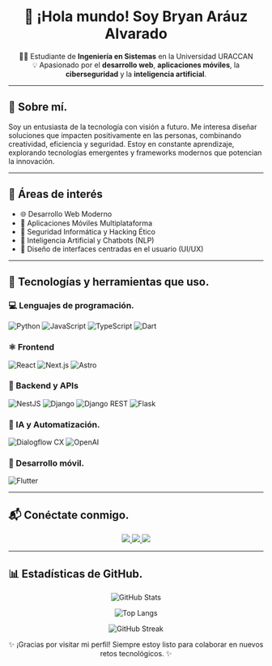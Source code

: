 <h1 align="center">🚀 ¡Hola mundo! Soy Bryan Aráuz Alvarado</h1>

<p align="center">
👨‍💻 Estudiante de <strong>Ingeniería en Sistemas</strong> en la Universidad URACCAN <br/>
💡 Apasionado por el <strong>desarrollo web</strong>, <strong>aplicaciones móviles</strong>, la <strong>ciberseguridad</strong> y la <strong>inteligencia artificial</strong>.
</p>

---

## 🧠 Sobre mí.

Soy un entusiasta de la tecnología con visión a futuro. Me interesa diseñar soluciones que impacten positivamente en las personas, combinando creatividad, eficiencia y seguridad. Estoy en constante aprendizaje, explorando tecnologías emergentes y frameworks modernos que potencian la innovación.

---

## 🚀 Áreas de interés

- 🌐 Desarrollo Web Moderno  
- 📱 Aplicaciones Móviles Multiplataforma  
- 🔐 Seguridad Informática y Hacking Ético  
- 🤖 Inteligencia Artificial y Chatbots (NLP)   
- 🎨 Diseño de interfaces centradas en el usuario (UI/UX)

---

## 🧰 Tecnologías y herramientas que uso.

### 💻 Lenguajes de programación.

![Python](https://img.shields.io/badge/Python-3776AB?style=for-the-badge&logo=python&logoColor=white)
![JavaScript](https://img.shields.io/badge/JavaScript-F7DF1E?style=for-the-badge&logo=javascript&logoColor=black)
![TypeScript](https://img.shields.io/badge/TypeScript-3178C6?style=for-the-badge&logo=typescript&logoColor=white)
![Dart](https://img.shields.io/badge/Dart-0175C2?style=for-the-badge&logo=dart&logoColor=white)

### ⚛️ Frontend

![React](https://img.shields.io/badge/React-20232A?style=for-the-badge&logo=react&logoColor=61DAFB)
![Next.js](https://img.shields.io/badge/Next.js-000000?style=for-the-badge&logo=nextdotjs&logoColor=white)
![Astro](https://img.shields.io/badge/Astro-000000?style=for-the-badge&logo=astro&logoColor=white)

### 🔧 Backend y APIs

![NestJS](https://img.shields.io/badge/NestJS-E0234E?style=for-the-badge&logo=nestjs&logoColor=white)
![Django](https://img.shields.io/badge/Django-092E20?style=for-the-badge&logo=django&logoColor=white)
![Django REST](https://img.shields.io/badge/DRF-ff1709?style=for-the-badge&logo=django&logoColor=white)
![Flask](https://img.shields.io/badge/Flask-000000?style=for-the-badge&logo=flask&logoColor=white)

### 🤖 IA y Automatización.

![Dialogflow CX](https://img.shields.io/badge/Dialogflow_CX-FF9800?style=for-the-badge&logo=dialogflow&logoColor=white)
![OpenAI](https://img.shields.io/badge/OpenAI-412991?style=for-the-badge&logo=openai&logoColor=white)

### 📱 Desarrollo móvil.

![Flutter](https://img.shields.io/badge/Flutter-02569B?style=for-the-badge&logo=flutter&logoColor=white)

---

## 📬 Conéctate conmigo.

<p align="center">
  <a href="https://github.com/Bryan18-Alvarado" target="_blank">
    <img src="https://img.shields.io/badge/GitHub-181717?style=for-the-badge&logo=github&logoColor=white" />
  </a>
  <a href="https://www.linkedin.com/in/tu_usuario" target="_blank">
    <img src="https://img.shields.io/badge/LinkedIn-0A66C2?style=for-the-badge&logo=linkedin&logoColor=white" />
  </a>
  <a href="mailto:tuemail@ejemplo.com" target="_blank">
    <img src="https://img.shields.io/badge/Email-D14836?style=for-the-badge&logo=gmail&logoColor=white" />
  </a>
</p>

---

## 📊 Estadísticas de GitHub.

<p align="center">
  <img src="https://github-readme-stats.vercel.app/api?username=Bryan18-Alvarado&show_icons=true&theme=radical" alt="GitHub Stats" />
</p>

<p align="center">
  <img src="https://github-readme-stats.vercel.app/api/top-langs/?username=Bryan18-Alvarado&layout=compact&theme=radical" alt="Top Langs" />
</p>

<p align="center">
  <img src="https://streak-stats.demolab.com?user=Bryan18-Alvarado&theme=radical&hide_border=true" alt="GitHub Streak" />
</p>




<p align="center">✨ ¡Gracias por visitar mi perfil! Siempre estoy listo para colaborar en nuevos retos tecnológicos. ✨</p>
